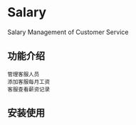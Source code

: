 # Salary
Salary Management of Customer Service 

## 功能介绍
    管理客服人员
    添加客服每月工资
    客服查看薪资记录

## 安装使用
  
